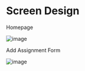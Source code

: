 # Screen Design

Homepage

![image](https://github.com/user-attachments/assets/f77dddb7-3708-4e7c-81c4-ae710e4d87b5)

Add Assignment Form

![image](https://github.com/user-attachments/assets/de76ca47-18b1-489e-85ac-c7d4a5922e3b)

